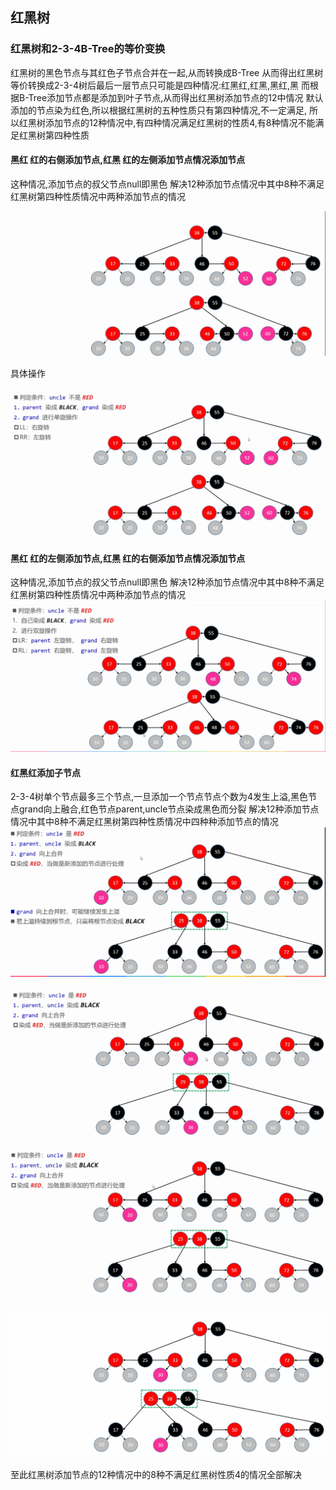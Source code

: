 ## 红黑树
### 红黑树和2-3-4B-Tree的等价变换
红黑树的黑色节点与其红色子节点合并在一起,从而转换成B-Tree
从而得出红黑树等价转换成2-3-4树后最后一层节点只可能是四种情况:红黑红,红黑,黑红,黑
而根据B-Tree添加节点都是添加到叶子节点,从而得出红黑树添加节点的12中情况
默认添加的节点染为红色,所以根据红黑树的五种性质只有第四种情况,不一定满足,
所以红黑树添加节点的12种情况中,有四种情况满足红黑树的性质4,有8种情况不能满足红黑树第四种性质

#### 黑红 红的右侧添加节点,红黑 红的左侧添加节点情况添加节点 
这种情况,添加节点的叔父节点null即黑色
解决12种添加节点情况中其中8种不满足红黑树第四种性质情况中两种添加节点的情况

![](./images/01添加节点修复不满足红黑树性质LL-RR情况.png)

具体操作

![](./images/02添加节点修复不满足红黑树性质LL-RR情况.png)
#### 黑红 红的左侧添加节点,红黑 红的右侧添加节点情况添加节点
这种情况,添加节点的叔父节点null即黑色
解决12种添加节点情况中其中8种不满足红黑树第四种性质情况中两种添加节点的情况
![](./images/03添加节点修复不满足红黑树性质LR-RL情况.png)

#### 红黑红添加子节点
2-3-4树单个节点最多三个节点,一旦添加一个节点节点个数为4发生上溢,黑色节点grand向上融合,红色节点parent,uncle节点染成黑色而分裂
解决12种添加节点情况中其中8种不满足红黑树第四种性质情况中四种种添加节点的情况
![](./images/A1添加节点修复不满足红黑树性质4-BTree上溢问题-LL.png)

![](./images/A2添加节点修复不满足红黑树性质4-BTree上溢问题-RR.png)

![](./images/A3添加节点修复不满足红黑树性质4-BTree上溢问题-LR.png)

![](./images/A4添加节点修复不满足红黑树性质4-BTree上溢问题-RL.png)

至此红黑树添加节点的12种情况中的8种不满足红黑树性质4的情况全部解决